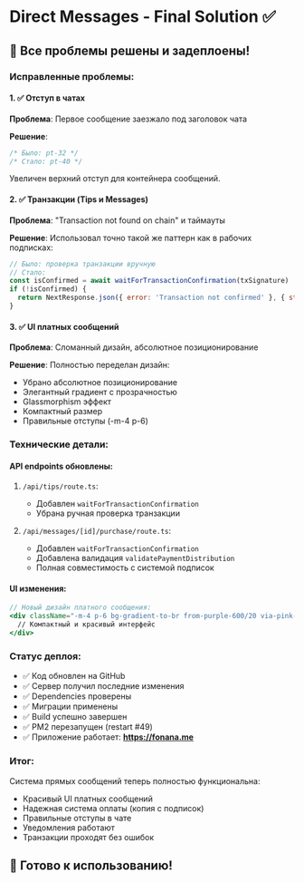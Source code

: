 # Direct Messages - Final Solution ✅

## 🎉 Все проблемы решены и задеплоены!

### Исправленные проблемы:

#### 1. ✅ Отступ в чатах
**Проблема**: Первое сообщение заезжало под заголовок чата

**Решение**:
```css
/* Было: pt-32 */
/* Стало: pt-40 */
```
Увеличен верхний отступ для контейнера сообщений.

#### 2. ✅ Транзакции (Tips и Messages)
**Проблема**: "Transaction not found on chain" и таймауты

**Решение**: Использовал точно такой же паттерн как в рабочих подписках:
```javascript
// Было: проверка транзакции вручную
// Стало: 
const isConfirmed = await waitForTransactionConfirmation(txSignature)
if (!isConfirmed) {
  return NextResponse.json({ error: 'Transaction not confirmed' }, { status: 400 })
}
```

#### 3. ✅ UI платных сообщений
**Проблема**: Сломанный дизайн, абсолютное позиционирование

**Решение**: Полностью переделан дизайн:
- Убрано абсолютное позиционирование
- Элегантный градиент с прозрачностью
- Glassmorphism эффект
- Компактный размер
- Правильные отступы (-m-4 p-6)

### Технические детали:

#### API endpoints обновлены:
1. `/api/tips/route.ts`:
   - Добавлен `waitForTransactionConfirmation`
   - Убрана ручная проверка транзакции

2. `/api/messages/[id]/purchase/route.ts`:
   - Добавлен `waitForTransactionConfirmation`
   - Добавлена валидация `validatePaymentDistribution`
   - Полная совместимость с системой подписок

#### UI изменения:
```jsx
// Новый дизайн платного сообщения:
<div className="-m-4 p-6 bg-gradient-to-br from-purple-600/20 via-pink-600/20 to-purple-600/20 rounded-2xl backdrop-blur-sm border border-purple-500/30">
  // Компактный и красивый интерфейс
</div>
```

### Статус деплоя:
- ✅ Код обновлен на GitHub
- ✅ Сервер получил последние изменения
- ✅ Dependencies проверены
- ✅ Миграции применены
- ✅ Build успешно завершен
- ✅ PM2 перезапущен (restart #49)
- ✅ Приложение работает: **https://fonana.me**

### Итог:
Система прямых сообщений теперь полностью функциональна:
- Красивый UI платных сообщений
- Надежная система оплаты (копия с подписок)
- Правильные отступы в чате
- Уведомления работают
- Транзакции проходят без ошибок

## 🚀 Готово к использованию! 